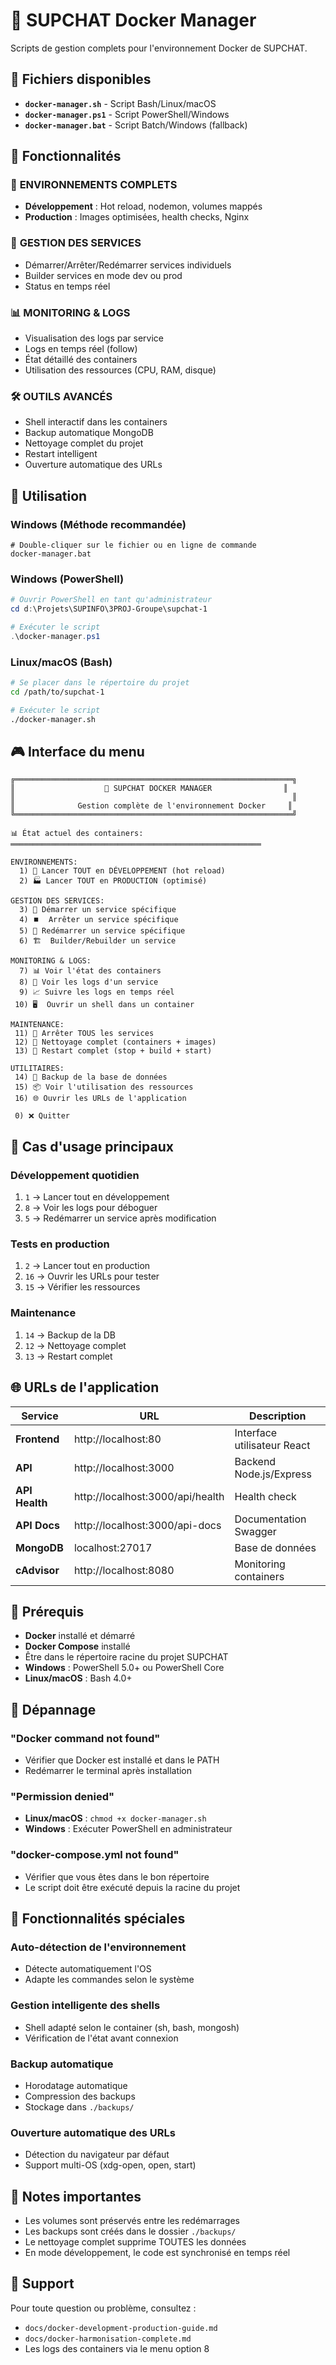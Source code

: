 # 🚀 SUPCHAT Docker Manager

Scripts de gestion complets pour l'environnement Docker de SUPCHAT.

## 📁 Fichiers disponibles

- **`docker-manager.sh`** - Script Bash/Linux/macOS
- **`docker-manager.ps1`** - Script PowerShell/Windows
- **`docker-manager.bat`** - Script Batch/Windows (fallback)

## 🎯 Fonctionnalités

### 🌟 **ENVIRONNEMENTS COMPLETS**

- **Développement** : Hot reload, nodemon, volumes mappés
- **Production** : Images optimisées, health checks, Nginx

### 🔧 **GESTION DES SERVICES**

- Démarrer/Arrêter/Redémarrer services individuels
- Builder services en mode dev ou prod
- Status en temps réel

### 📊 **MONITORING & LOGS**

- Visualisation des logs par service
- Logs en temps réel (follow)
- État détaillé des containers
- Utilisation des ressources (CPU, RAM, disque)

### 🛠️ **OUTILS AVANCÉS**

- Shell interactif dans les containers
- Backup automatique MongoDB
- Nettoyage complet du projet
- Restart intelligent
- Ouverture automatique des URLs

## 🚀 Utilisation

### **Windows (Méthode recommandée)**

```batch
# Double-cliquer sur le fichier ou en ligne de commande
docker-manager.bat
```

### **Windows (PowerShell)**

```powershell
# Ouvrir PowerShell en tant qu'administrateur
cd d:\Projets\SUPINFO\3PROJ-Groupe\supchat-1

# Exécuter le script
.\docker-manager.ps1
```

### **Linux/macOS (Bash)**

```bash
# Se placer dans le répertoire du projet
cd /path/to/supchat-1

# Exécuter le script
./docker-manager.sh
```

## 🎮 Interface du menu

```
╔══════════════════════════════════════════════════════════════╗
║                    🚀 SUPCHAT DOCKER MANAGER                ║
║                                                              ║
║              Gestion complète de l'environnement Docker     ║
╚══════════════════════════════════════════════════════════════╝

📊 État actuel des containers:
════════════════════════════════════════════════════════

ENVIRONNEMENTS:
  1) 🚀 Lancer TOUT en DÉVELOPPEMENT (hot reload)
  2) 🏭 Lancer TOUT en PRODUCTION (optimisé)

GESTION DES SERVICES:
  3) 🔧 Démarrer un service spécifique
  4) ⏹️  Arrêter un service spécifique
  5) 🔄 Redémarrer un service spécifique
  6) 🏗️  Builder/Rebuilder un service

MONITORING & LOGS:
  7) 📊 Voir l'état des containers
  8) 📝 Voir les logs d'un service
  9) 📈 Suivre les logs en temps réel
 10) 🖥️  Ouvrir un shell dans un container

MAINTENANCE:
 11) 🛑 Arrêter TOUS les services
 12) 🧹 Nettoyage complet (containers + images)
 13) 🔄 Restart complet (stop + build + start)

UTILITAIRES:
 14) 💾 Backup de la base de données
 15) 📦 Voir l'utilisation des ressources
 16) 🌐 Ouvrir les URLs de l'application

 0) ❌ Quitter
```

## 🎯 Cas d'usage principaux

### **Développement quotidien**

1. `1` → Lancer tout en développement
2. `8` → Voir les logs pour déboguer
3. `5` → Redémarrer un service après modification

### **Tests en production**

1. `2` → Lancer tout en production
2. `16` → Ouvrir les URLs pour tester
3. `15` → Vérifier les ressources

### **Maintenance**

1. `14` → Backup de la DB
2. `12` → Nettoyage complet
3. `13` → Restart complet

## 🌐 URLs de l'application

| Service        | URL                              | Description                 |
| -------------- | -------------------------------- | --------------------------- |
| **Frontend**   | http://localhost:80              | Interface utilisateur React |
| **API**        | http://localhost:3000            | Backend Node.js/Express     |
| **API Health** | http://localhost:3000/api/health | Health check                |
| **API Docs**   | http://localhost:3000/api-docs   | Documentation Swagger       |
| **MongoDB**    | localhost:27017                  | Base de données             |
| **cAdvisor**   | http://localhost:8080            | Monitoring containers       |

## 🔐 Prérequis

- **Docker** installé et démarré
- **Docker Compose** installé
- Être dans le répertoire racine du projet SUPCHAT
- **Windows** : PowerShell 5.0+ ou PowerShell Core
- **Linux/macOS** : Bash 4.0+

## 🚨 Dépannage

### **"Docker command not found"**

- Vérifier que Docker est installé et dans le PATH
- Redémarrer le terminal après installation

### **"Permission denied"**

- **Linux/macOS** : `chmod +x docker-manager.sh`
- **Windows** : Exécuter PowerShell en administrateur

### **"docker-compose.yml not found"**

- Vérifier que vous êtes dans le bon répertoire
- Le script doit être exécuté depuis la racine du projet

## 🎨 Fonctionnalités spéciales

### **Auto-détection de l'environnement**

- Détecte automatiquement l'OS
- Adapte les commandes selon le système

### **Gestion intelligente des shells**

- Shell adapté selon le container (sh, bash, mongosh)
- Vérification de l'état avant connexion

### **Backup automatique**

- Horodatage automatique
- Compression des backups
- Stockage dans `./backups/`

### **Ouverture automatique des URLs**

- Détection du navigateur par défaut
- Support multi-OS (xdg-open, open, start)

## 📝 Notes importantes

- Les volumes sont préservés entre les redémarrages
- Les backups sont créés dans le dossier `./backups/`
- Le nettoyage complet supprime TOUTES les données
- En mode développement, le code est synchronisé en temps réel

## 🤝 Support

Pour toute question ou problème, consultez :

- `docs/docker-development-production-guide.md`
- `docs/docker-harmonisation-complete.md`
- Les logs des containers via le menu option 8
